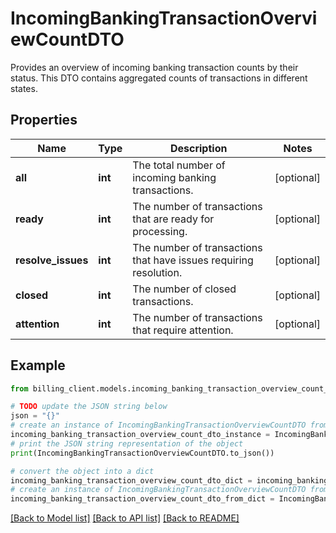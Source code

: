 # IncomingBankingTransactionOverviewCountDTO

Provides an overview of incoming banking transaction counts by their status.  This DTO contains aggregated counts of transactions in different states.

## Properties

Name | Type | Description | Notes
------------ | ------------- | ------------- | -------------
**all** | **int** | The total number of incoming banking transactions. | [optional] 
**ready** | **int** | The number of transactions that are ready for processing. | [optional] 
**resolve_issues** | **int** | The number of transactions that have issues requiring resolution. | [optional] 
**closed** | **int** | The number of closed transactions. | [optional] 
**attention** | **int** | The number of transactions that require attention. | [optional] 

## Example

```python
from billing_client.models.incoming_banking_transaction_overview_count_dto import IncomingBankingTransactionOverviewCountDTO

# TODO update the JSON string below
json = "{}"
# create an instance of IncomingBankingTransactionOverviewCountDTO from a JSON string
incoming_banking_transaction_overview_count_dto_instance = IncomingBankingTransactionOverviewCountDTO.from_json(json)
# print the JSON string representation of the object
print(IncomingBankingTransactionOverviewCountDTO.to_json())

# convert the object into a dict
incoming_banking_transaction_overview_count_dto_dict = incoming_banking_transaction_overview_count_dto_instance.to_dict()
# create an instance of IncomingBankingTransactionOverviewCountDTO from a dict
incoming_banking_transaction_overview_count_dto_from_dict = IncomingBankingTransactionOverviewCountDTO.from_dict(incoming_banking_transaction_overview_count_dto_dict)
```
[[Back to Model list]](../README.md#documentation-for-models) [[Back to API list]](../README.md#documentation-for-api-endpoints) [[Back to README]](../README.md)


